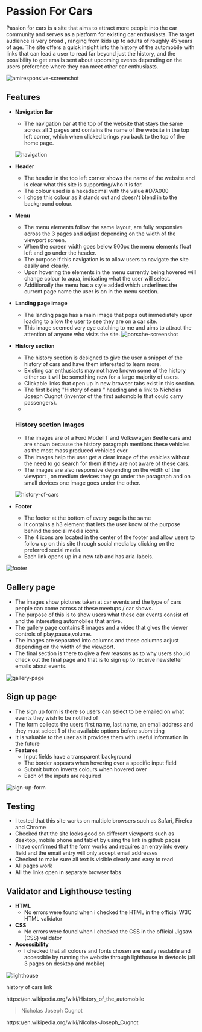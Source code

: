 # Passion For Cars

Passion for cars is a site that aims to attract more people into the car community and serves as a platform for existing car enthusiasts. The target audience is very broad , ranging from kids up to adults of roughly 45 years of age. The site offers a quick insight into the history of the automobile with links that can lead a user to read far beyond just the history, and the possibility to get emails sent about upcoming events depending on the users preference where they can meet other car enthusiasts.

   ![amiresponsive-screenshot](https://user-images.githubusercontent.com/97538312/162216382-1689c6d6-5645-4d0e-be8e-bec141827149.jpg)


## Features
- __Navigation Bar__
  
  - The navigation bar at the top of the website that stays the same across all 3 pages and contains the name of the website in the top left corner,
  which when clicked brings you back to the top of the home page.
   
   ![navigation](https://user-images.githubusercontent.com/97538312/162248981-ce35de63-53a0-4f70-ab70-3d4a750cbac1.jpg)

- __Header__
  - The header in the top left corner shows the name of the website and is clear what this site is supporting/who it is for.
  - The colour used is a hexadecimal with the value #D7A000
  - I chose this colour as it stands out and doesn't blend in to the background colour.

- __Menu__
  - The menu elements follow the same layout, are fully responsive across the 3 pages and adjust depending on the width of the viewport screen.
  - When the screen width goes below 900px the menu elements float left and go under the header.
  - The purpose if this navigation is to allow users to navigate the site easily and clearly.
  - Upon hovering the elements in the menu currently being hovered will change colour to aqua, indicating what the user will select.
  - Additionally the menu has a style added which underlines the current page name the user is on in the menu section.
        
   
   
 - __Landing page image__

   - The landing page has a main image that pops out immediately upon loading to allow the user to see they are on a car site.
   - This image seemed very eye catching to me and aims to attract the attention of anyone who visits the site.
    ![porsche-screenshot](https://user-images.githubusercontent.com/97538312/162434837-c1221453-4a64-4251-a69d-4ff9b6f84e5c.jpg)
    
- __History section__
   - The history section is designed to give the user a snippet of the history of cars and have them interested to learn more. 
   - Existing car enthusiasts may not have known some of the history either so it will be something new for a large majority of users.
   - Clickable links that open up in new browser tabs exist in this section.
   - The first being "History of cars " heading and a link to Nicholas Joseph Cugnot (inventor of the first automobile that could carry passengers).
   - 
   ### History section Images
   - The images are of a Ford Model T and Volkswagen Beetle cars and are shown because the history paragraph mentions these vehicles as the most mass produced vehicles ever.
   - The images help the user get a clear image of the vehicles without the need to go search for them if they are not aware of these cars.
   - The images are also responsive depending on the width of the viewport , on medium devices they go under the paragraph and on small devices one image goes under the other.
   
   ![history-of-cars](https://user-images.githubusercontent.com/97538312/162568139-ba18e9f8-8c98-4d17-a225-a53d21d01c0c.jpg)

- __Footer__
   - The footer at the bottom of every page is the same 
   - It contains a h3 element that lets the user know of the purpose behind the social media icons.
   - The 4 icons are located in the center of the footer and allow users to follow up on this site through social media by clicking on the preferred social media.
   - Each link opens up in a new tab and has aria-labels.

![footer](https://user-images.githubusercontent.com/97538312/162624909-6178d5b8-3a32-4012-aa29-3b1e90cd4047.jpg)

 
## Gallery page
   - The images show pictures taken at car events and the type of cars people can come across at these meetups / car shows.
   - The purpose of this is to show users what these car events consist of and the interesting automobiles that arrive.
   - The gallery page contains 8 images and a video that gives the viewer controls of play,pause,volume.
   - The images are separated into columns and these columns adjust depending on the width of the viewport.
   - The final section is there to give a few reasons as to why users should check out the final page and that is to sign up to receive newsletter emails about events.
   
   ![gallery-page](https://user-images.githubusercontent.com/97538312/162588592-7a9e6000-893a-4571-97db-c4cca31ce1ed.jpg)

## Sign up page

   - The sign up form is there so users can select to be emailed on what events they wish to be notified of
   - The form collects the users first name, last name, an email address and they must select 1 of the available options before submitting
   - It is valuable to the user as it provides them with useful information in the future
- __Features__
   - Input fields have a transparent background
   - The border appears when hovering over a specific input field
   - Submit button inverts colours when hovered over
   - Each of the inputs are required

![sign-up-form](https://user-images.githubusercontent.com/97538312/162624456-d2c91861-8143-4f39-b0b0-43f4a5d0ff82.jpg)

## Testing 

   - I tested that this site works on multiple browsers such as Safari, Firefox and Chrome
   - Checked that the site looks good on different viewports such as desktop, mobile phone and tablet by using the link in github pages
   - I have confirmed that the form works and requires an entry into every field and the email entry will only accept email addresses
   - Checked to make sure all text is visible clearly and easy to read
   - All pages work 
   - All the links open in separate browser tabs

## Validator and Lighthouse testing
   - __HTML__
      - No errors were found when i checked the HTML in the official W3C HTML validator
   - __CSS__
      - No errors were found when I checked the CSS in the official Jigsaw (CSS) validator
   - __Accessibility__
      - I checked that all colours and fonts chosen are easily readable and accessible by running the website through lighthouse in devtools (all 3 pages on desktop          and mobile)

![lighthouse](https://user-images.githubusercontent.com/97538312/162716401-6f7cecd5-befa-4bee-b0fa-909f24778b70.jpg)


history of cars link
<p>https://en.wikipedia.org/wiki/History_of_the_automobile</p>

>Nicholas Joseph Cugnot
<p>https://en.wikipedia.org/wiki/Nicolas-Joseph_Cugnot</p>
